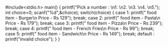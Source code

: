 #include<stdio.h>
 main()
 {
 	printf("Pick a number : \n1. \n2. \n3. \n4. \n5.");
 	int choice=0;
 	scanf("%d",&choice);
 	switch(choice)
 	{
 		case 1:
 			printf(" food item - Burger\n Price - Rs 129");
 			break;
 	    case 2:
 	    	printf(" food item - Pasta\n Price - Rs 179");
 	    	break;
 	    case 3:
 	    	printf(" food item - Pizza\n Price - Rs 239");
 	    	break;
 	    case 4:
 	    	printf(" food item - French Fries\n Price - Rs 99");
 	    	break;
 	    case 5:
 	    	printf(" food item - Sandwich\n Price - Rs 149");
 	    	break;
 	    	default :
 	    		printf("invalid choice");
	 }
 }
